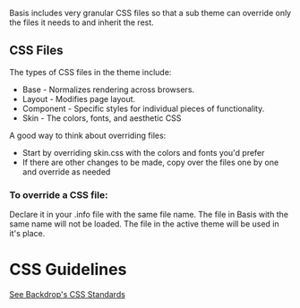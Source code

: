 Basis includes very granular CSS files so that a sub theme can override
only the files it needs to and inherit the rest.

## CSS Files
The types of CSS files in the theme include:
* Base      - Normalizes rendering across browsers.
* Layout    - Modifies page layout.
* Component - Specific styles for individual pieces of functionality.
* Skin      - The colors, fonts, and aesthetic CSS

A good way to think about overriding files:
 * Start by overriding skin.css with the colors and fonts you'd prefer
 * If there are other changes to be made, copy over the files one by one and
   override as needed

 ### To override a CSS file:
 Declare it in your .info file with the same file name.
 The file in Basis with the same name will not be loaded. The file in the active
 theme will be used in it's place.

 # CSS Guidelines
 [See Backdrop's CSS Standards](https://api.backdropcms.org/css-standards)
